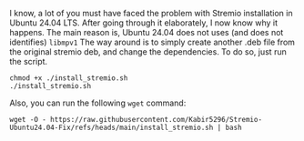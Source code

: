 I know, a lot of you must have faced the problem with Stremio installation in Ubuntu 24.04 LTS.
After going through it elaborately, I now know why it happens.
The main reason is, Ubuntu 24.04 does not uses (and does not identifies) ```libmpv1```
The way around is to simply create another .deb file from the original stremio deb, and change the dependencies. To do so, just run the script.

```
chmod +x ./install_stremio.sh
./install_stremio.sh
```

Also, you can run the following ```wget``` command:
```
wget -O - https://raw.githubusercontent.com/Kabir5296/Stremio-Ubuntu24.04-Fix/refs/heads/main/install_stremio.sh | bash
```